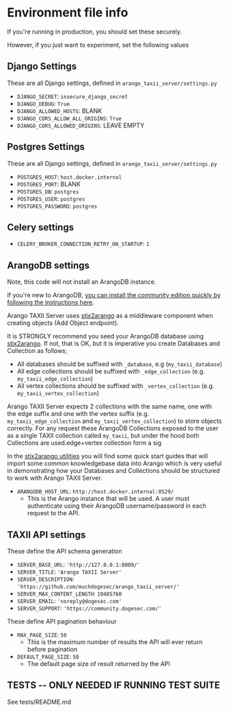 # Environment file info

If you're running in production, you should set these securely.

However, if you just want to experiment, set the following values

## Django Settings

These are all Django settings, defined in `arango_taxii_server/settings.py`

* `DJANGO_SECRET`: `insecure_django_secret`
* `DJANGO_DEBUG`: `True`
* `DJANGO_ALLOWED_HOSTS`: BLANK
* `DJANGO_CORS_ALLOW_ALL_ORIGINS`: `True`
* `DJANGO_CORS_ALLOWED_ORIGINS`: LEAVE EMPTY

## Postgres Settings

These are all Django settings, defined in `arango_taxii_server/settings.py`

* `POSTGRES_HOST`: `host.docker.internal`
* `POSTGRES_PORT`: BLANK
* `POSTGRES_DB`: `postgres`
* `POSTGRES_USER`: `postgres`
* `POSTGRES_PASSWORD`: `postgres`

## Celery settings

* `CELERY_BROKER_CONNECTION_RETRY_ON_STARTUP`: `1`

## ArangoDB settings

Note, this code will not install an ArangoDB instance.

If you're new to ArangoDB, [you can install the community edition quickly by following the instructions here](https://arangodb.com/community-server/).

Arango TAXII Server uses [stix2arango](https://github.com/muchdogesec/stix2arango) as a middleware component when creating objects (Add Object endpoint).

It is STRONGLY recommend you seed your ArangoDB database using [stix2arango](https://github.com/muchdogesec/stix2arango). If not, that is OK, but it is imperative you create Databases and Collection as follows;

* All databases should be suffixed with `_database`, e.g (`my_taxii_database`)
* All edge collections should be suffixed with `_edge_collection` (e.g. `my_taxii_edge_collection`)
* All vertex collections should be suffixed with `_vertex_collection` (e.g. `my_taxii_vertex_collection`)

Arango TAXII Server expects 2 collections with the same name, one with the edge suffix and one with the vertex suffix (e.g. `my_taxii_edge_collection` and `my_taxii_vertex_collection`) to store objects correctly. For any request these ArangoDB Collections exposed to the user as a single TAXII collection called `my_taxii`, but under the hood both Collections are used.edge+vertex collection form a sig

In the [stix2arango utilities](https://github.com/muchdogesec/stix2arango/tree/main/utilities) you will find some quick start guides that will import some common knowledgebase data into Arango which is very useful in demonstrating how your Databases and Collections should be structured to work with Arango TAXII Server.

* `ARANGODB_HOST_URL`: `http://host.docker.internal:8529/`
	* This is the Arango instance that will be used. A user must authenticate using their ArangoDB username/password in each request to the API.

## TAXII API settings

These define the API schema generation

* `SERVER_BASE_URL`: `'http://127.0.0.1:8009/'`
* `SERVER_TITLE`: `'Arango TAXII Server'`
* `SERVER_DESCRIPTION`: `'https://github.com/muchdogesec/arango_taxii_server/'`
* `SERVER_MAX_CONTENT_LENGTH`: `10485760`
* `SERVER_EMAIL`: `'noreply@dogesec.com'`
* `SERVER_SUPPORT`: `'https://community.dogesec.com/'`

These define API pagination behaviour

* `MAX_PAGE_SIZE`: `50`
	* This is the maximum number of results the API will ever return before pagination
* `DEFAULT_PAGE_SIZE`: `50`
	* The default page size of result returned by the API

## TESTS -- ONLY NEEDED IF RUNNING TEST SUITE

See tests/README.md